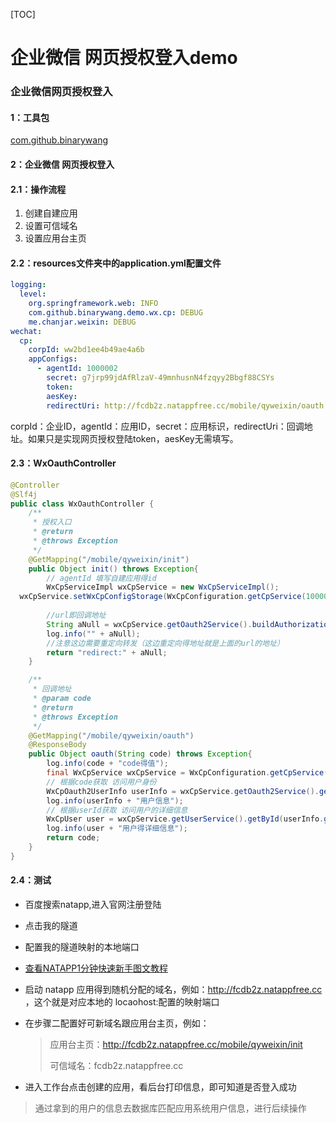 [TOC]

# 企业微信 网页授权登入demo

### 企业微信网页授权登入

#### 1：工具包

[com.github.binarywang](https://github.com/Wechat-Group/WxJava)

#### 2：企业微信 网页授权登入

####   2.1：操作流程

1. 创建自建应用
2. 设置可信域名
3. 设置应用台主页

####   2.2：resources文件夹中的application.yml配置文件

```yml
logging:
  level:
    org.springframework.web: INFO
    com.github.binarywang.demo.wx.cp: DEBUG
    me.chanjar.weixin: DEBUG
wechat:
  cp:
    corpId: ww2bd1ee4b49ae4a6b
    appConfigs:
      - agentId: 1000002
        secret: g7jrp99jdAfRlzaV-49mnhusnN4fzqyy2Bbgf88CSYs
        token:
        aesKey:
        redirectUri: http://fcdb2z.natappfree.cc/mobile/qyweixin/oauth
```

corpId：企业ID，agentId：应用ID，secret：应用标识，redirectUri：回调地址。如果只是实现网页授权登陆token，aesKey无需填写。

####   2.3：WxOauthController

```java
@Controller
@Slf4j
public class WxOauthController {
    /**
     * 授权入口
     * @return
     * @throws Exception
     */
    @GetMapping("/mobile/qyweixin/init")
    public Object init() throws Exception{
        // agentId 填写自建应用得id
        WxCpServiceImpl wxCpService = new WxCpServiceImpl();
  wxCpService.setWxCpConfigStorage(WxCpConfiguration.getCpService(1000002).getWxCpConfigStorage());
       
        //url即回调地址
        String aNull = wxCpService.getOauth2Service().buildAuthorizationUrl(null);
        log.info("" + aNull);
        //注意这边需要重定向转发（这边重定向得地址就是上面的url的地址）
        return "redirect:" + aNull;
    }

    /**
     * 回调地址
     * @param code
     * @return
     * @throws Exception
     */
    @GetMapping("/mobile/qyweixin/oauth")
    @ResponseBody
    public Object oauth(String code) throws Exception{
        log.info(code + "code得值");
        final WxCpService wxCpService = WxCpConfiguration.getCpService(1000002);
        // 根据code获取 访问用户身份
        WxCpOauth2UserInfo userInfo = wxCpService.getOauth2Service().getUserInfo(code);
        log.info(userInfo + "用户信息");
        // 根据userId获取 访问用户的详细信息
        WxCpUser user = wxCpService.getUserService().getById(userInfo.getUserId());
        log.info(user + "用户得详细信息");
        return code;
    }
}
```

####   2.4：测试

- 百度搜索natapp,进入官网注册登陆

- 点击我的隧道

- 配置我的隧道映射的本地端口

- [查看NATAPP1分钟快速新手图文教程](https://natapp.cn/article/natapp_newbie)

- 启动 natapp 应用得到随机分配的域名，例如：http://fcdb2z.natappfree.cc ，这个就是对应本地的 locaohost:配置的映射端口

- 在步骤二配置好可新域名跟应用台主页，例如：

  > 应用台主页：http://fcdb2z.natappfree.cc/mobile/qyweixin/init
  >
  > 可信域名：fcdb2z.natappfree.cc

- 进入工作台点击创建的应用，看后台打印信息，即可知道是否登入成功

> 通过拿到的用户的信息去数据库匹配应用系统用户信息，进行后续操作

